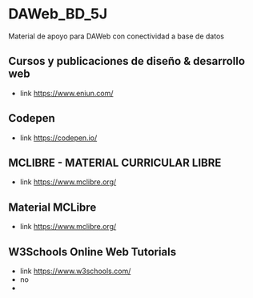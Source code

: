 # DAWeb_BD_5J
Material de apoyo para DAWeb con conectividad a base de datos

## Cursos y publicaciones de diseño & desarrollo web
- link https://www.eniun.com/
## Codepen
- link https://codepen.io/
## MCLIBRE - MATERIAL CURRICULAR LIBRE
- link https://www.mclibre.org/

## Material MCLibre
- link https://www.mclibre.org/

## W3Schools Online Web Tutorials
- link https://www.w3schools.com/
- no
- 
